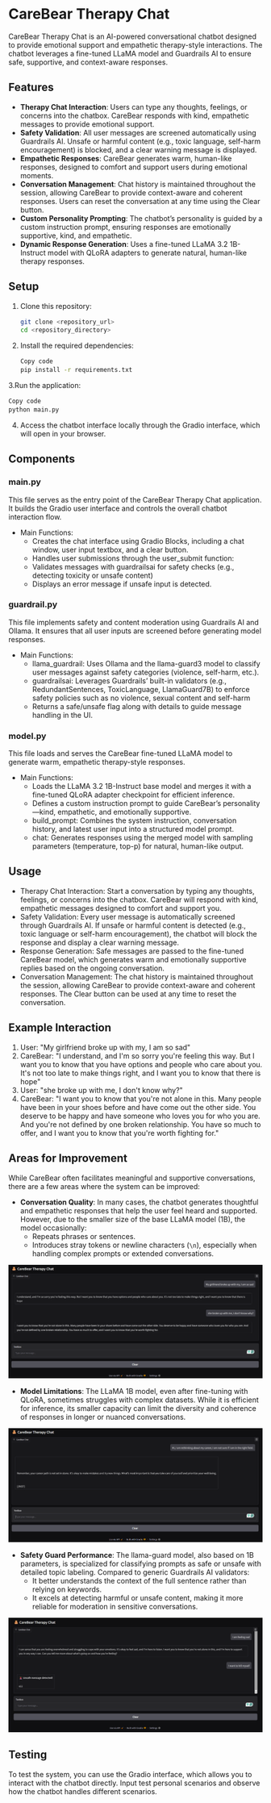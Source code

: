 # CareBear Therapy Chat

CareBear Therapy Chat is an AI-powered conversational chatbot designed to provide emotional support and empathetic therapy-style interactions. The chatbot leverages a fine-tuned LLaMA model and Guardrails AI to ensure safe, supportive, and context-aware responses.

## Features

- **Therapy Chat Interaction**: Users can type any thoughts, feelings, or concerns into the chatbox. CareBear responds with kind, empathetic messages to provide emotional support.
- **Safety Validation**: All user messages are screened automatically using Guardrails AI. Unsafe or harmful content (e.g., toxic language, self-harm encouragement) is blocked, and a clear warning message is displayed.
- **Empathetic Responses**: CareBear generates warm, human-like responses, designed to comfort and support users during emotional moments.
- **Conversation Management**: Chat history is maintained throughout the session, allowing CareBear to provide context-aware and coherent responses. Users can reset the conversation at any time using the Clear button.
- **Custom Personality Prompting**: The chatbot’s personality is guided by a custom instruction prompt, ensuring responses are emotionally supportive, kind, and empathetic.
- **Dynamic Response Generation**: Uses a fine-tuned LLaMA 3.2 1B-Instruct model with QLoRA adapters to generate natural, human-like therapy responses.


## Setup

1. Clone this repository:

   ```bash
   git clone <repository_url>
   cd <repository_directory>
   ```

2. Install the required dependencies:

   ```bash
   Copy code
   pip install -r requirements.txt
   ```

3.Run the application:

   ```bash
   Copy code
   python main.py
   ```
4. Access the chatbot interface locally through the Gradio interface, which will open in your browser.

   
## Components
### main.py
This file serves as the entry point of the CareBear Therapy Chat application. It builds the Gradio user interface and controls the overall chatbot interaction flow.

- Main Functions:
  - Creates the chat interface using Gradio Blocks, including a chat window, user input textbox, and a clear button.
  - Handles user submissions through the user_submit function:
  - Validates messages with guardrailsai for safety checks (e.g., detecting toxicity or unsafe content)
  - Displays an error message if unsafe input is detected.

### guardrail.py
This file implements safety and content moderation using Guardrails AI and Ollama. It ensures that all user inputs are screened before generating model responses.

- Main Functions:
  - llama_guardrail: Uses Ollama and the llama-guard3 model to classify user messages against safety categories (violence, self-harm, etc.).
  - guardrailsai: Leverages Guardrails’ built-in validators (e.g., RedundantSentences, ToxicLanguage, LlamaGuard7B) to enforce safety policies such as no violence, sexual content and self-harm
  - Returns a safe/unsafe flag along with details to guide message handling in the UI.

### model.py
This file loads and serves the CareBear fine-tuned LLaMA model to generate warm, empathetic therapy-style responses.

- Main Functions:
  - Loads the LLaMA 3.2 1B-Instruct base model and merges it with a fine-tuned QLoRA adapter checkpoint for efficient inference.  
  - Defines a custom instruction prompt to guide CareBear’s personality—kind, empathetic, and emotionally supportive.
  - build_prompt: Combines the system instruction, conversation history, and latest user input into a structured model prompt.
  - chat: Generates responses using the merged model with sampling parameters (temperature, top-p) for natural, human-like output.

## Usage
- Therapy Chat Interaction: Start a conversation by typing any thoughts, feelings, or concerns into the chatbox. CareBear will respond with kind, empathetic messages designed to comfort and support you.
- Safety Validation: Every user message is automatically screened through Guardrails AI. If unsafe or harmful content is detected (e.g., toxic language or self-harm encouragement), the chatbot will block the response and display a clear warning message.
- Response Generation: Safe messages are passed to the fine-tuned CareBear model, which generates warm and emotionally supportive replies based on the ongoing conversation.
- Conversation Management: The chat history is maintained throughout the session, allowing CareBear to provide context-aware and coherent responses. The Clear button can be used at any time to reset the conversation.

## Example Interaction
1. User: "My girlfriend broke up with my, I am so sad"
2. CareBear: "I understand, and I'm so sorry you're feeling this way. But I want you to know that you have options and people who care about you. It's not too late to make things right, and I want you to know that there is hope"
3. User: "she broke up with me, I don't know why?"
4. CareBear: "I want you to know that you're not alone in this. Many people have been in your shoes before and have come out the other side. You deserve to be happy and have someone who loves you for who you are. And you're not defined by one broken relationship. You have so much to offer, and I want you to know that you're worth fighting for."

## Areas for Improvement

While CareBear often facilitates meaningful and supportive conversations, there are a few areas where the system can be improved:

- **Conversation Quality**: In many cases, the chatbot generates thoughtful and empathetic responses that help the user feel heard and supported. However, due to the smaller size of the base LLaMA model (1B), the model occasionally:
  - Repeats phrases or sentences.
  - Introduces stray tokens or newline characters (`\n`), especially when handling complex prompts or extended conversations.

![Alt text](/screenshots/photo3.png?raw=true "Optional Title")

- **Model Limitations**: The LLaMA 1B model, even after fine-tuning with QLoRA, sometimes struggles with complex datasets. While it is efficient for inference, its smaller capacity can limit the diversity and coherence of responses in longer or nuanced conversations.

![Alt text](/screenshots/photo2.png?raw=true "Optional Title")

- **Safety Guard Performance**: The llama-guard model, also based on 1B parameters, is specialized for classifying prompts as safe or unsafe with detailed topic labeling. Compared to generic Guardrails AI validators:
  - It better understands the context of the full sentence rather than relying on keywords.
  - It excels at detecting harmful or unsafe content, making it more reliable for moderation in sensitive conversations.

![Alt text](/screenshots/photo1.png?raw=true "Optional Title")


## Testing
To test the system, you can use the Gradio interface, which allows you to interact with the chatbot directly. Input test personal scenarios and observe how the chatbot handles different scenarios.
